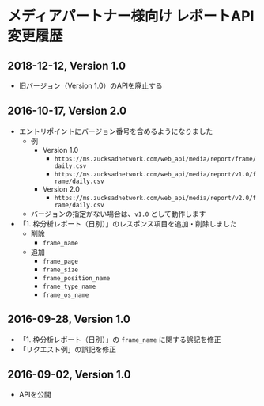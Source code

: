 
# メディアパートナー様向け レポートAPI 変更履歴

## 2018-12-12, Version 1.0
 - 旧バージョン（Version 1.0）のAPIを廃止する

## 2016-10-17, Version 2.0
- エントリポイントにバージョン番号を含めるようになりました
  - 例
    - Version 1.0
      - `https://ms.zucksadnetwork.com/web_api/media/report/frame/daily.csv`
      - `https://ms.zucksadnetwork.com/web_api/media/report/v1.0/frame/daily.csv`
    - Version 2.0
      - `https://ms.zucksadnetwork.com/web_api/media/report/v2.0/frame/daily.csv`
  - バージョンの指定がない場合は、`v1.0` として動作します
- 「1. 枠分析レポート（日別）」のレスポンス項目を追加・削除しました
  - 削除
    - `frame_name`
  - 追加
    - `frame_page`
    - `frame_size`
    - `frame_position_name`
    - `frame_type_name`
    - `frame_os_name`

## 2016-09-28, Version 1.0
- 「1. 枠分析レポート（日別）」の `frame_name` に関する誤記を修正
- 「リクエスト例」の誤記を修正

## 2016-09-02, Version 1.0
- APIを公開


